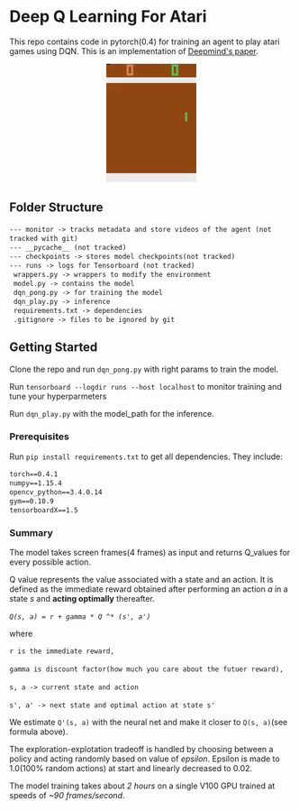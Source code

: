 # Deep Q Learning For Atari
This repo contains code in pytorch(0.4) for training an agent to play atari games using DQN. This is an implementation of [Deepmind's paper](https://web.stanford.edu/class/psych209/Readings/MnihEtAlHassibis15NatureControlDeepRL.pdf).

<p align="center">
<img src="file.gif"/> 
</p>

## Folder Structure

```
--- monitor -> tracks metadata and store videos of the agent (not tracked with git)
--- __pycache__ (not tracked)
--- checkpoints -> stores model checkpoints(not tracked)
--- runs -> logs for Tensorboard (not tracked)
 wrappers.py -> wrappers to modify the environment
 model.py -> contains the model
 dqn_pong.py -> for training the model
 dqn_play.py -> inference
 requirements.txt -> dependencies
 .gitignore -> files to be ignored by git
```

## Getting Started

Clone the repo and run `dqn_pong.py` with right params to train the model.

Run `tensorboard --logdir runs --host localhost` to monitor training and tune your hyperparmeters

Run `dqn_play.py` with the model_path for the inference.

### Prerequisites

Run `pip install requirements.txt` to get all dependencies. They include:
```
torch==0.4.1
numpy==1.15.4
opencv_python==3.4.0.14
gym==0.10.9
tensorboardX==1.5
```

### Summary

The model takes screen frames(4 frames) as input and returns Q_values for every possible action.

Q value represents the value associated with a state and an action. It is defined as the immediate reward obtained after performing an action *a* in a state *s* and **acting optimally** thereafter.

*`Q(s, a) = r + gamma * Q ^* (s', a')`*

where 
    
    r is the immediate reward,

    gamma is discount factor(how much you care about the futuer reward),

    s, a -> current state and action

    s', a' -> next state and optimal action at state s'

We estimate `Q'(s, a)` with the neural net and make it closer to `Q(s, a)`(see formula above).

The exploration-explotation tradeoff is handled by choosing between a policy and acting randomly based on value of *epsilon*. Epsilon is made to 1.0(100% random actions) at start and linearly decreased to 0.02.

The model training takes about *2 hours* on a single V100 GPU trained at speeds of *~90 frames/second*.




